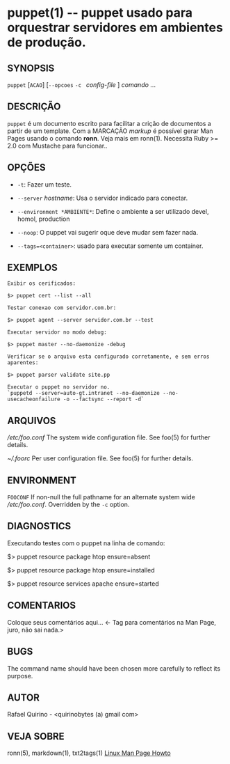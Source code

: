 puppet(1) -- puppet usado para orquestrar servidores em ambientes de produção.
===============================================

SYNOPSIS
--------

`puppet` [`ACAO`] [`--opcoes` `-c ` *config-file* ] *comando* ...

DESCRIÇÃO
---------

`puppet` é um documento escrito para facilitar a crição de documentos a partir de um template.
Com a MARCAÇÃO *markup* é possível gerar Man Pages usando o comando **ronn**. Veja mais em ronn(1).
Necessita Ruby >= 2.0 com Mustache para funcionar..

OPÇÕES
------

* `-t`:
  Fazer um teste.

* `--server` *hostname*:
  Usa o servidor indicado para conectar.

* `--environment *AMBIENTE*`:
  Define o ambiente a ser utilizado devel, homol, production

* `--noop`: O puppet vai sugerir oque deve mudar sem fazer nada.

* `--tags=<container>`: usado para executar somente um container.

EXEMPLOS
--------

    Exibir os cerificados:
   `$> puppet cert --list --all`

    Testar conexao com servidor.com.br:
   `$> puppet agent --server servidor.com.br --test`

    Executar servidor no modo debug:
   `$> puppet master --no-daemonize -debug`

    Verificar se o arquivo esta configurado corretamente, e sem erros aparentes:
   `$> puppet parser validate site.pp`

	Executar o puppet no servidor no.
	`puppetd --server=auto-gt.intranet --no-daemonize --no-usecacheonfailure -o --factsync --report -d`

ARQUIVOS
--------


*/etc/foo.conf*
  The system wide configuration file. See foo(5) for further details.

*~/.foorc*
  Per user configuration file. See foo(5) for further details.

ENVIRONMENT
-----------

`FOOCONF`
  If non-null the full pathname for an alternate system wide */etc/foo.conf*.
  Overridden by the `-c` option.

DIAGNOSTICS
-----------

Executando testes com o puppet na linha de comando:

$> puppet resource package htop ensure=absent

$> puppet resource package htop ensure=installed

$> puppet resource services apache ensure=started


COMENTARIOS
-----------

Coloque seus comentários aqui...
<- Tag para comentários na Man Page, juro, não sai nada.>

BUGS
----

The command name should have been chosen more carefully to reflect its
purpose.

AUTOR
-----

Rafael Quirino - <quirinobytes (a) gmail com>

VEJA SOBRE
----------

ronn(5), markdown(1), txt2tags(1) [Linux Man Page Howto](
http://www.schweikhardt.net/man_page_howto.html)
